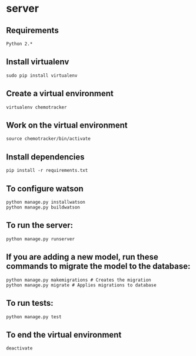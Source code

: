 # server

## Requirements
    Python 2.*

## Install virtualenv
    sudo pip install virtualenv

## Create a virtual environment
    virtualenv chemotracker

## Work on the virtual environment
    source chemotracker/bin/activate

## Install dependencies
    pip install -r requirements.txt

## To configure watson
    python manage.py installwatson
    python manage.py buildwatson

## To run the server:
    python manage.py runserver

## If you are adding a new model, run these commands to migrate the model to the database:
    python manage.py makemigrations # Creates the migration
    python manage.py migrate # Applies migrations to database

## To run tests:
    python manage.py test   

## To end the virtual environment
    deactivate